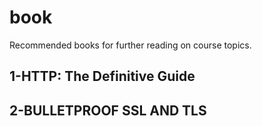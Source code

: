# book

Recommended books for further reading on course topics.

## 1-HTTP: The Definitive Guide

## 2-BULLETPROOF SSL AND TLS
